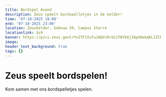 ```yaml
---
title: Bordspel Avond
description: Zeus speelt bordspelletjes in de kelder!
time: '07-10-2025 18:00'
end: '07-10-2025 23:00'
location: Zeuskelder, Gebouw S9, Campus Sterre
locationlink: $s9
banner: https://pics.zeus.gent/YnZfF3IvFuJAQVcRrUz1fBYb8j38pU0akmKLIZCN.jpg
image:
header_text_background: true
tags: {}
---
```


# Zeus speelt bordspelen!

Kom samen met ons bordspelletjes spelen. 